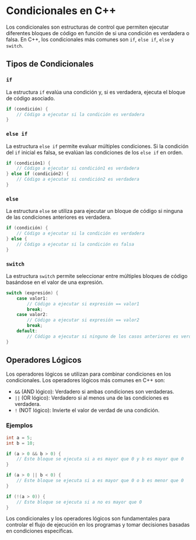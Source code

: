 # Condicionales en C++

Los condicionales son estructuras de control que permiten ejecutar diferentes bloques de código en función de si una condición es verdadera o falsa. En C++, los condicionales más comunes son `if`, `else if`, `else` y `switch`.

## Tipos de Condicionales

### `if`

La estructura `if` evalúa una condición y, si es verdadera, ejecuta el bloque de código asociado.

```cpp
if (condición) {
    // Código a ejecutar si la condición es verdadera
}
```

### `else if`

La estructura `else if` permite evaluar múltiples condiciones. Si la condición del `if` inicial es falsa, se evalúan las condiciones de los `else if` en orden.

```cpp
if (condición1) {
    // Código a ejecutar si condición1 es verdadera
} else if (condición2) {
    // Código a ejecutar si condición2 es verdadera
}
```

### `else`

La estructura `else` se utiliza para ejecutar un bloque de código si ninguna de las condiciones anteriores es verdadera.

```cpp
if (condición) {
    // Código a ejecutar si la condición es verdadera
} else {
    // Código a ejecutar si la condición es falsa
}
```

### `switch`

La estructura `switch` permite seleccionar entre múltiples bloques de código basándose en el valor de una expresión.

```cpp
switch (expresión) {
    case valor1:
        // Código a ejecutar si expresión == valor1
        break;
    case valor2:
        // Código a ejecutar si expresión == valor2
        break;
    default:
        // Código a ejecutar si ninguno de los casos anteriores es verdadero
}
```

## Operadores Lógicos

Los operadores lógicos se utilizan para combinar condiciones en los condicionales. Los operadores lógicos más comunes en C++ son:

- `&&` (AND lógico): Verdadero si ambas condiciones son verdaderas.
- `||` (OR lógico): Verdadero si al menos una de las condiciones es verdadera.
- `!` (NOT lógico): Invierte el valor de verdad de una condición.

### Ejemplos

```cpp
int a = 5;
int b = 10;

if (a > 0 && b > 0) {
    // Este bloque se ejecuta si a es mayor que 0 y b es mayor que 0
}

if (a > 0 || b < 0) {
    // Este bloque se ejecuta si a es mayor que 0 o b es menor que 0
}

if (!(a > 0)) {
    // Este bloque se ejecuta si a no es mayor que 0
}
```

Los condicionales y los operadores lógicos son fundamentales para controlar el flujo de ejecución en los programas y tomar decisiones basadas en condiciones específicas.